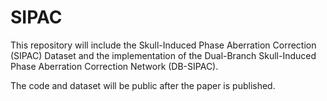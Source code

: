 # SIPAC

This repository will include the Skull-Induced Phase Aberration Correction (SIPAC) Dataset and the implementation of the Dual-Branch Skull-Induced Phase Aberration Correction Network (DB-SIPAC).

The code and dataset will be public after the paper is published.
